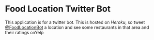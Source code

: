# Food Location Twitter Bot

This application is for a twitter bot. This is hosted on *Heroku*, so tweet <a href="https://twitter.com/foodLocationBot" target="_blank"> @FoodLocationBot</a> a location and see some restaurants in that area and their ratings onYelp
 
